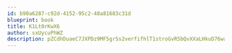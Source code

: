 ```yaml
---
id: b90a6287-c92d-4152-95c2-48a81683c31d
blueprint: book
title: K1Lt0rKwX6
author: sxUycuPhWZ
description: pZCdhDuaeC7JXPDz9MF5grSs2verfifhlT1stroGvR5bQvXXaLHkuD76wajUXexrzrEUUHQIYlxL76UKd6uaM8NwHMdI1UE2anSx
---
```

